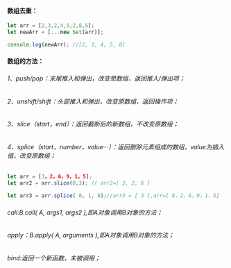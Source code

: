 #### 数组去重：
``` js
let arr = [2,3,2,4,5,2,8,5];
let newArr = [...new Set(arr)];

console.log(newArr); //[2, 3, 4, 5, 8]
```

#### 数组的方法：
###### 1、push/pop：末尾推入和弹出，改变愿数组，返回推入/弹出项；
###### 2、unshift/shift：头部推入和弹出，改变原数组，返回操作项；
###### 3、slice（start，end）：返回截断后的新数组，不改变原数组；
###### 4、splice（start，number，value···）：返回删除元素组成的数组，value为插入值，改变原数组；

``` js
let arr = [3，2，6，9，1，5];
let arr2 = arr.slice(0,3); // arr2=[ 3, 2, 6 ]

let arr3 = arr.splice( 0, 1, 8);//arr3 = [ 3 ],arr=[ 8，2，6，9，1，5]
```

###### call:B.call( A, args1, args2 ),即A对象调用B对象的方法；
###### apply：B.apply( A, arguments ),即A对象调用B对象的方法；
###### bind:返回一个新函数，未被调用；
